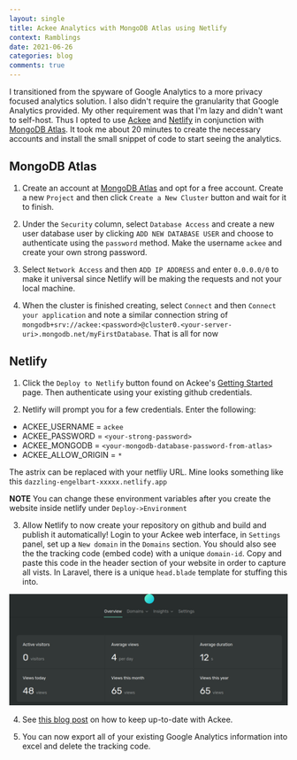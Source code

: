 ```yaml
---
layout: single
title: Ackee Analytics with MongoDB Atlas using Netlify
context: Ramblings
date: 2021-06-26
categories: blog
comments: true
---
```


I transitioned from the spyware of Google Analytics to a more privacy focused analytics solution. I also didn't require the granularity that Google Analytics provided. My other requirement was that I'm lazy and didn't want to self-host. Thus I opted to use [Ackee](https://github.com/electerious/Ackee) and [Netlify](https://www.netlify.com/) in conjunction with [MongoDB Atlas](https://www.mongodb.com/cloud/atlas). It took me about 20 minutes to create the necessary accounts and install the small snippet of code to start seeing the analytics. 

## MongoDB Atlas

1. Create an account at [MongoDB Atlas](https://www.mongodb.com/cloud/atlas) and opt for a free account. Create a new `Project` and then click `Create a New Cluster` button and wait for it to finish.  

2. Under the `Security` column, select `Database Access` and create a new user database user by clicking `ADD NEW DATABASE USER` and choose to authenticate using the `password` method. Make the username `ackee` and create your own strong password.

3. Select `Network Access` and then `ADD IP ADDRESS` and enter `0.0.0.0/0` to make it universal since Netlify will be making the requests and not your local machine.

4. When the cluster is finished creating, select `Connect` and then `Connect your application` and note a similar connection string of `mongodb+srv://ackee:<password>@cluster0.<your-server-uri>.mongodb.net/myFirstDatabase`. That is all for now

## Netlify

1. Click the `Deploy to Netlify` button found on Ackee's [Getting Started](https://docs.ackee.electerious.com/#/docs/Get%20started#with-netlify) page. Then authenticate using your existing github credentials. 

2. Netlify will prompt you for a few credentials. Enter the following:

- ACKEE_USERNAME = `ackee`
- ACKEE_PASSWORD = `<your-strong-password>`
- ACKEE_MONGODB  = `<your-mongodb-database-password-from-atlas>`
- ACKEE_ALLOW_ORIGIN = `*`

The astrix can be replaced with your netfliy URL. Mine looks something like this `dazzling-engelbart-xxxxx.netlify.app`

**NOTE** You can change these environment variables after you create the website inside netlify under `Deploy->Environment`

3. Allow Netlify to now create your repository on github and build and publish it automatically! Login to your Ackee web interface, in `Settings` panel, set up a `New domain` in the `Domains` section. You should also see the the tracking code (embed code) with a unique `domain-id`. Copy and paste this code in the header section of your website in order to capture all vists. In Laravel, there is a unique `head.blade` template for stuffing this into. 

![ackee dashboard howto](/assets/images/ackee.png)

4. See [this blog post](https://frankindev.com/2020/12/20/selfhost-ackee-for-traffic-analytics/) on how to keep up-to-date with Ackee. 

5. You can now export all of your existing Google Analytics information into excel and delete the tracking code. 